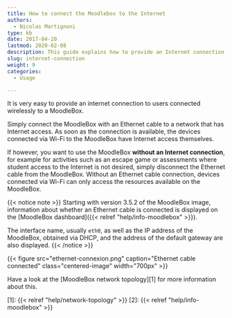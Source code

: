 ```yaml
---
title: How to connect the Moodlebox to the Internet
authors:
  - Nicolas Martignoni
type: kb
date: 2017-04-20
lastmod: 2020-02-08
description: This guide explains how to provide an Internet connection to users connected via Wi-Fi to a MoodleBox.
slug: internet-connection
weight: 9
categories:
  - Usage

---
```

It is very easy to provide an internet connection to users connected wirelessly to a MoodleBox.

Simply connect the MoodleBox with an Ethernet cable to a network that has Internet access. As soon as the connection is available, the devices connected via Wi-Fi to the MoodleBox have Internet access themselves.

If however, you want to use the MoodleBox __without an Internet connection__, for example for activities such as an escape game or assessments where student access to the Internet is not desired, simply disconnect the Ethernet cable from the MoodleBox. Without an Ethernet cable connection, devices connected via Wi-Fi can only access the resources available on the MoodleBox.

{{< notice note >}}
Starting with version 3.5.2 of the MoodleBox image, information about whether an Ethernet cable is connected is displayed on the [MoodleBox dashboard]({{< relref "help/info-moodlebox" >}}).

The interface name, usually `eth0`, as well as the IP address of the MoodleBox, obtained via DHCP, and the address of the default gateway are also displayed.
{{< /notice >}}

{{< figure src="ethernet-connexion.png" caption="Ethernet cable connected" class="centered-image" width="700px" >}}

Have a look at the [MoodleBox network topology][1] for more information about this.

 [1]: {{< relref "help/network-topology" >}}
 [2]: {{< relref "help/info-moodlebox" >}}
